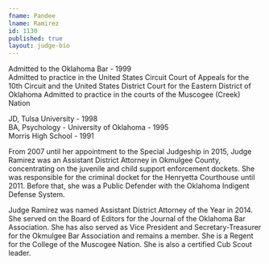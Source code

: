 ```yaml
---
fname: Pandee
lname: Ramirez
id: 1130
published: true
layout: judge-bio
---
```

Admitted to the Oklahoma Bar - 1999  
Admitted to practice in the United States Circuit Court of Appeals for
the 10th Circuit and the United States District Court for the Eastern
District of Oklahoma Admitted to practice in the courts of the Muscogee
(Creek) Nation

JD, Tulsa University - 1998  
BA, Psychology - University of Oklahoma - 1995  
Morris High School - 1991

From 2007 until her appointment to the Special Judgeship in 2015, Judge
Ramirez was an Assistant District Attorney in Okmulgee County,
concentrating on the juvenile and child support enforcement dockets. She
was responsible for the criminal docket for the Henryetta Courthouse
until 2011. Before that, she was a Public Defender with the Oklahoma
Indigent Defense System.

Judge Ramirez was named Assistant District Attorney of the Year in 2014.
She served on the Board of Editors for the Journal of the Oklahoma Bar
Association. She has also served as Vice President and
Secretary-Treasurer for the Okmulgee Bar Association and remains a
member. She is a Regent for the College of the Muscogee Nation. She is
also a certified Cub Scout leader.
